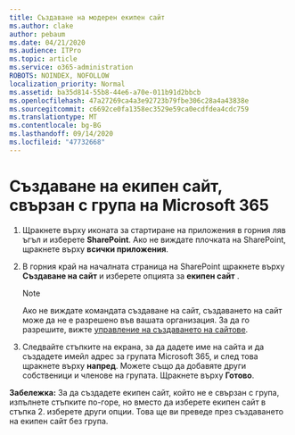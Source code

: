 ```yaml
---
title: Създаване на модерен екипен сайт
ms.author: clake
author: pebaum
ms.date: 04/21/2020
ms.audience: ITPro
ms.topic: article
ms.service: o365-administration
ROBOTS: NOINDEX, NOFOLLOW
localization_priority: Normal
ms.assetid: ba35d814-55b8-44e6-a70e-011b91d2bbcb
ms.openlocfilehash: 47a27269ca4a3e92723b79fbe306c28a4a43838e
ms.sourcegitcommit: c6692ce0fa1358ec3529e59ca0ecdfdea4cdc759
ms.translationtype: MT
ms.contentlocale: bg-BG
ms.lasthandoff: 09/14/2020
ms.locfileid: "47732668"
---
```

# <a name="create-a-microsoft-365-group-connected-team-site"></a>Създаване на екипен сайт, свързан с група на Microsoft 365

1. Щракнете върху иконата за стартиране на приложения в горния ляв ъгъл и изберете **SharePoint**. Ако не виждате плочката на SharePoint, щракнете върху **всички приложения**.
    
2. В горния край на началната страница на SharePoint щракнете върху **Създаване на сайт** и изберете опцията за **екипен сайт** . 
    
    > [!NOTE]
    > Ако не виждате командата създаване на сайт, създаването на сайт може да не е разрешено във вашата организация. За да го разрешите, вижте [управление на създаването на сайтове](https://go.microsoft.com/fwlink/?linkid=2009644). 
  
3. Следвайте стъпките на екрана, за да дадете име на сайта и да създадете имейл адрес за групата Microsoft 365, и след това щракнете върху **напред**. Можете също да добавяте други собственици и членове на групата. Щракнете върху **Готово**.
  
 **Забележка:** За да създадете екипен сайт, който не е свързан с група, изпълнете стъпките по-горе, но вместо да изберете екипен сайт в стъпка 2. изберете други опции. Това ще ви преведе през създаването на екипен сайт без група. 
    

